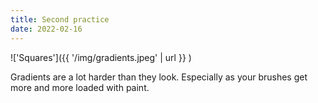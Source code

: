 ```yaml
---
title: Second practice
date: 2022-02-16
---
```


!['Squares']({{ '/img/gradients.jpeg' | url }} )

Gradients are a lot harder than they look. Especially as your brushes get more and more loaded with paint. 

<br>
